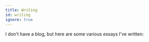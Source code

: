 ```yaml
---
title: Writing
id: writing
ignore: true
---
```


I don't have a blog, but here are some various essays I've written:
